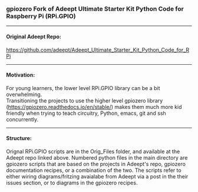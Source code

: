 ### gpiozero Fork of Adeept Ultimate Starter Kit Python Code for Raspberry Pi (RPi.GPIO) 
-----------------------------------------------------------------------------

#### Original Adeept Repo:
https://github.com/adeept/Adeept_Ultimate_Starter_Kit_Python_Code_for_RPi

-----------------------------------------------------------------------------
#### Motivation:
For young learners, the lower level RPi.GPIO library can be a bit overwhelming.  
Transitioning the projects to use the higher level gpiozero library 
(https://gpiozero.readthedocs.io/en/stable/) makes them much more kid friendly 
when trying to teach circuitry, Python, emacs, git and ssh concurrently. 

-----------------------------------------------------------------------------
#### Structure:
Orignal RPi.GPIO scripts are in the Orig_Files folder, and available at the 
Adeept repo linked above.  Numbered python files in the main directory are
gpiozero scripts that are based on the projects in Adeept's repo, gpiozero
documentation recipes, or a combination of the two.  The scripts refer to either
wiring diagrams/fritzing avaialabe from Adeept via a post in the their issues
section, or to diagrams in the gpiozero recipes. 
